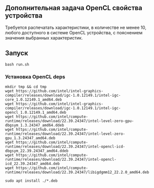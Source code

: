 ## Дополнительная задача OpenCL свойства устройства

Требуется распечатать характеристики, в количестве не менее 10,
любого доступного в системе OpenCL устройства, с пояснением значения
выбранных характеристик.

## Запуск

```
bash run.sh
```

### Установка OpenCL deps

```
mkdir tmp && cd tmp
wget https://github.com/intel/intel-graphics-compiler/releases/download/igc-1.0.12149.1/intel-igc-core_1.0.12149.1_amd64.deb
wget https://github.com/intel/intel-graphics-compiler/releases/download/igc-1.0.12149.1/intel-igc-opencl_1.0.12149.1_amd64.deb
wget https://github.com/intel/compute-runtime/releases/download/22.39.24347/intel-level-zero-gpu-dbgsym_1.3.24347_amd64.ddeb
wget https://github.com/intel/compute-runtime/releases/download/22.39.24347/intel-level-zero-gpu_1.3.24347_amd64.deb
wget https://github.com/intel/compute-runtime/releases/download/22.39.24347/intel-opencl-icd-dbgsym_22.39.24347_amd64.ddeb
wget https://github.com/intel/compute-runtime/releases/download/22.39.24347/intel-opencl-icd_22.39.24347_amd64.deb
wget https://github.com/intel/compute-runtime/releases/download/22.39.24347/libigdgmm12_22.2.0_amd64.deb

sudo apt install ./*.deb
```